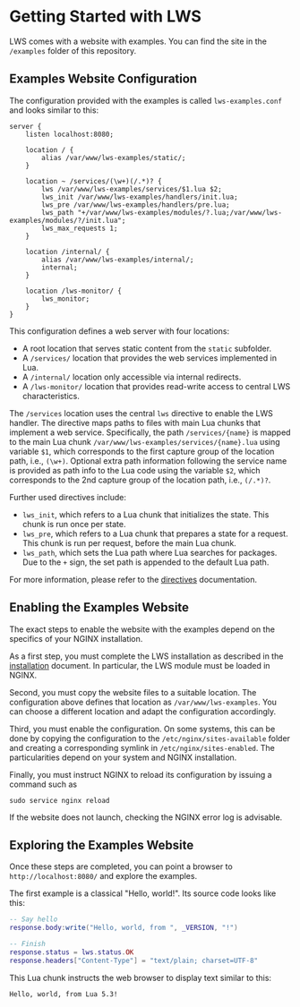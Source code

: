 # Getting Started with LWS

LWS comes with a website with examples. You can find the site in the `/examples` folder of this
repository.


## Examples Website Configuration

The configuration provided with the examples is called `lws-examples.conf` and looks similar to
this:

```nginx
server {
	listen localhost:8080;
	
	location / {
		alias /var/www/lws-examples/static/;
	}

	location ~ /services/(\w+)(/.*)? {
		lws /var/www/lws-examples/services/$1.lua $2;
		lws_init /var/www/lws-examples/handlers/init.lua;
		lws_pre /var/www/lws-examples/handlers/pre.lua;
		lws_path "+/var/www/lws-examples/modules/?.lua;/var/www/lws-examples/modules/?/init.lua";
		lws_max_requests 1;
	}

	location /internal/ {
		alias /var/www/lws-examples/internal/;
		internal;
	}

	location /lws-monitor/ {
		lws_monitor;
	}
}
```

This configuration defines a web server with four locations:
- A root location that serves static content from the `static` subfolder.
- A `/services/` location that provides the web services implemented in Lua.
- A `/internal/` location only accessible via internal redirects.
- A `/lws-monitor/` location that provides read-write access to central LWS characteristics.

The `/services` location uses the central `lws` directive to enable the LWS handler. The directive
maps paths to files with main Lua chunks that implement a web service. Specifically, the path
`/services/{name}` is mapped to the main Lua chunk `/var/www/lws-examples/services/{name}.lua`
using variable `$1`, which corresponds to the first capture group of the location path, i.e.,
`(\w+)`. Optional extra path information following the service name is provided as path info to
the Lua code using the variable `$2`, which corresponds to the 2nd capture group of the location
path, i.e., `(/.*)?`.

Further used directives include:

- `lws_init`, which refers to a Lua chunk that initializes the state. This chunk is run once per
state.
- `lws_pre`, which refers to a Lua chunk that prepares a state for a request. This chunk is run
per request, before the main Lua chunk.
- `lws_path`, which sets the Lua path where Lua searches for packages. Due to the `+` sign, the
set path is appended to the default Lua path.

For more information, please refer to the [directives](Directives.md) documentation.


## Enabling the Examples Website

The exact steps to enable the website with the examples depend on the specifics of your NGINX
installation.

As a first step, you must complete the LWS installation as described in the
[installation](Installation.md) document. In particular, the LWS module must be loaded in NGINX.

Second, you must copy the website files to a suitable location. The configuration above defines
that location as `/var/www/lws-examples`. You can choose a different location and adapt the
configuration accordingly.

Third, you must enable the configuration. On some systems, this can be done by copying the
configuration to the `/etc/nginx/sites-available` folder and creating a corresponding symlink in
`/etc/nginx/sites-enabled`. The particularities depend on your system and NGINX installation.

Finally, you must instruct NGINX to reload its configuration by issuing a command such as

```
sudo service nginx reload
```

If the website does not launch, checking the NGINX error log is advisable.


## Exploring the Examples Website

Once these steps are completed, you can point a browser to `http://localhost:8080/` and explore
the examples.

The first example is a classical "Hello, world!". Its source code looks like this:

```lua
-- Say hello
response.body:write("Hello, world, from ", _VERSION, "!")

-- Finish
response.status = lws.status.OK
response.headers["Content-Type"] = "text/plain; charset=UTF-8"
```

This Lua chunk instructs the web browser to display text similar to this:

```
Hello, world, from Lua 5.3!
```
